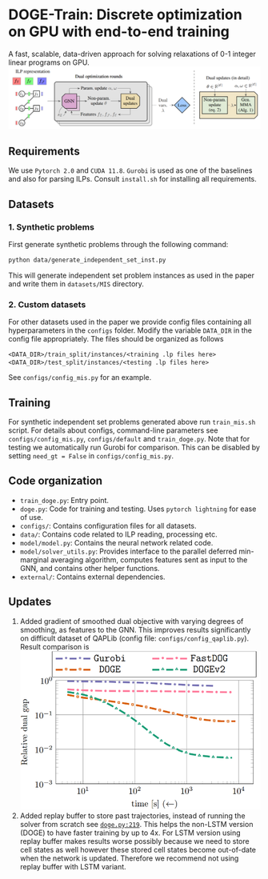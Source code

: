 # DOGE-Train: Discrete optimization on GPU with end-to-end training
A fast, scalable, data-driven approach for solving relaxations of 0-1 integer linear programs on GPU.
![DOGE pipeline](./figures/doge_pipeline.PNG)

## Requirements
We use `Pytorch 2.0` and `CUDA 11.8`. `Gurobi` is used as one of the baselines and also for parsing ILPs. Consult `install.sh` for installing all requirements.

## Datasets
### 1. Synthetic problems
First generate synthetic problems through the following command:
```bash
python data/generate_independent_set_inst.py
```
This will generate independent set problem instances as used in the paper and write them in `datasets/MIS` directory. 

### 2. Custom datasets
For other datasets used in the paper we provide config files containing all hyperparameters in the `configs` folder. Modify the variable `DATA_DIR` in the config file appropriately. The files should be organized as follows 

```
<DATA_DIR>/train_split/instances/<training .lp files here>
<DATA_DIR>/test_split/instances/<testing .lp files here>
```

See `configs/config_mis.py` for an example. 

## Training
For synthetic independent set problems generated above run `train_mis.sh` script. For details about configs, command-line parameters see `configs/config_mis.py`, `configs/default` and `train_doge.py`.
Note that for testing we automatically run Gurobi for comparison. This can be disabled by setting `need_gt = False` in `configs/config_mis.py`. 

## Code organization
- `train_doge.py`: Entry point. 
- `doge.py`: Code for training and testing. Uses `pytorch lightning` for ease of use. 
- `configs/`: Contains configuration files for all datasets. 
- `data/`: Contains code related to ILP reading, processing etc. 
- `model/model.py`: Contains the neural network related code. 
- `model/solver_utils.py`: Provides interface to the parallel deferred min-marginal averaging algorithm, computes features sent as input to the GNN, and contains other helper functions.
- `external/`: Contains external dependencies. 

## Updates
1. Added gradient of smoothed dual objective with varying degrees of smoothing, as features to the GNN. This improves results significantly on difficult dataset of QAPLib (config file: `configs/config_qaplib.py`). Result comparison is
![DOGE pipeline](./figures/DOGEv2_qaplib.png)
2. Added replay buffer to store past trajectories, instead of running the solver from scratch see [`doge.py:219`](https://github.com/aabbas90/DOGE-Train/blob/4160384377bd0a87313efb64a30119cc9e9aba58/doge.py#L219). This helps the non-LSTM version (DOGE) to have faster training by up to 4x. For LSTM version using replay buffer makes results worse possibly because we need to store cell states as well however these
stored cell states become out-of-date when the network is updated. Therefore we recommend not using replay buffer with LSTM variant. 
